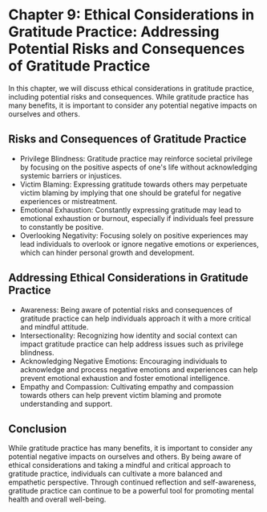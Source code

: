 Chapter 9: Ethical Considerations in Gratitude Practice: Addressing Potential Risks and Consequences of Gratitude Practice
==========================================================================================================================

In this chapter, we will discuss ethical considerations in gratitude practice, including potential risks and consequences. While gratitude practice has many benefits, it is important to consider any potential negative impacts on ourselves and others.

Risks and Consequences of Gratitude Practice
--------------------------------------------

* Privilege Blindness: Gratitude practice may reinforce societal privilege by focusing on the positive aspects of one's life without acknowledging systemic barriers or injustices.
* Victim Blaming: Expressing gratitude towards others may perpetuate victim blaming by implying that one should be grateful for negative experiences or mistreatment.
* Emotional Exhaustion: Constantly expressing gratitude may lead to emotional exhaustion or burnout, especially if individuals feel pressure to constantly be positive.
* Overlooking Negativity: Focusing solely on positive experiences may lead individuals to overlook or ignore negative emotions or experiences, which can hinder personal growth and development.

Addressing Ethical Considerations in Gratitude Practice
-------------------------------------------------------

* Awareness: Being aware of potential risks and consequences of gratitude practice can help individuals approach it with a more critical and mindful attitude.
* Intersectionality: Recognizing how identity and social context can impact gratitude practice can help address issues such as privilege blindness.
* Acknowledging Negative Emotions: Encouraging individuals to acknowledge and process negative emotions and experiences can help prevent emotional exhaustion and foster emotional intelligence.
* Empathy and Compassion: Cultivating empathy and compassion towards others can help prevent victim blaming and promote understanding and support.

Conclusion
----------

While gratitude practice has many benefits, it is important to consider any potential negative impacts on ourselves and others. By being aware of ethical considerations and taking a mindful and critical approach to gratitude practice, individuals can cultivate a more balanced and empathetic perspective. Through continued reflection and self-awareness, gratitude practice can continue to be a powerful tool for promoting mental health and overall well-being.
